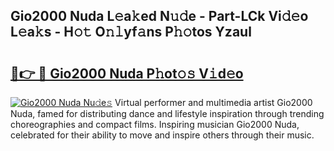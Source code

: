 ## Gio2000 Nuda L𝚎a𝚔ed N𝚞𝚍e - Part-LCk Vi𝚍𝚎o L𝚎a𝚔s - H𝚘𝚝 O𝚗𝚕yf𝚊ns P𝚑𝚘tos Yzaul

# <h2><a href="http://kfcxhgx.oniu.top/?m=Gio2000+Nuda">🔗👉 🔴 Gio2000 Nuda P𝚑ot𝚘𝚜 V𝚒d𝚎o</a></h2>

[![Gio2000 Nuda Nu𝚍e𝚜](https://i.imgur.com/0qMVB7G.gif)](http://kfcxhgx.oniu.top/?m=Gio2000+Nuda)
Virtual performer and multimedia artist Gio2000 Nuda, famed for distributing dance and lifestyle inspiration through trending choreographies and compact films. Inspiring musician Gio2000 Nuda, celebrated for their ability to move and inspire others through their music.  
